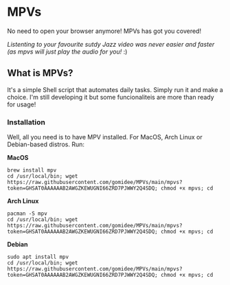 # MPVs
No need to open your browser anymore! MPVs has got you covered!

*Listenting to your favourite sutdy Jazz video was never easier and faster (as mpvs will just play the audio for you!* :)

## What is MPVs?

It's a simple Shell script that automates daily tasks. Simply run it and make a choice. I'm still developing it but some funcionaliteis are more than ready for usage!

### Installation

Well, all you need is to have MPV installed. For MacOS, Arch Linux or Debian-based distros. Run:

**MacOS**
```
brew install mpv
cd /usr/local/bin; wget https://raw.githubusercontent.com/gomidee/MPVs/main/mpvs?token=GHSAT0AAAAAAB2AWGZKEWUGNI66ZRD7PJWWY2Q4SDQ; chmod +x mpvs; cd
```

**Arch Linux**
```
pacman -S mpv
cd /usr/local/bin; wget https://raw.githubusercontent.com/gomidee/MPVs/main/mpvs?token=GHSAT0AAAAAAB2AWGZKEWUGNI66ZRD7PJWWY2Q4SDQ; chmod +x mpvs; cd
```
**Debian**
```
sudo apt install mpv
cd /usr/local/bin; wget https://raw.githubusercontent.com/gomidee/MPVs/main/mpvs?token=GHSAT0AAAAAAB2AWGZKEWUGNI66ZRD7PJWWY2Q4SDQ; chmod +x mpvs; cd
```

